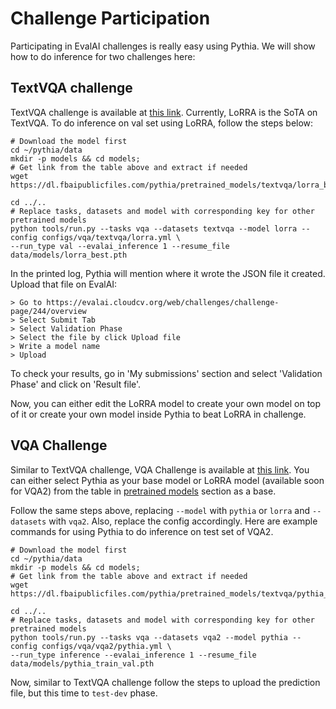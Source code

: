 # Challenge Participation

Participating in EvalAI challenges is really easy using Pythia. We will show how to
do inference for two challenges here:

## TextVQA challenge

TextVQA challenge is available at [this link](https://evalai.cloudcv.org/web/challenges/challenge-page/244/overview).
Currently, LoRRA is the SoTA on TextVQA. To do inference on val set using LoRRA, follow the steps below:

```
# Download the model first
cd ~/pythia/data
mkdir -p models && cd models;
# Get link from the table above and extract if needed
wget https://dl.fbaipublicfiles.com/pythia/pretrained_models/textvqa/lorra_best.pth

cd ../..
# Replace tasks, datasets and model with corresponding key for other pretrained models
python tools/run.py --tasks vqa --datasets textvqa --model lorra --config configs/vqa/textvqa/lorra.yml \
--run_type val --evalai_inference 1 --resume_file data/models/lorra_best.pth
```

In the printed log, Pythia will mention where it wrote the JSON file it created.
Upload that file on EvalAI:
```
> Go to https://evalai.cloudcv.org/web/challenges/challenge-page/244/overview
> Select Submit Tab
> Select Validation Phase
> Select the file by click Upload file
> Write a model name
> Upload
```

To check your results, go in 'My submissions' section and select 'Validation Phase' and click on 'Result file'.

Now, you can either edit the LoRRA model to create your own model on top of it or create your own model inside Pythia to
beat LoRRA in challenge.


## VQA Challenge

Similar to TextVQA challenge, VQA Challenge is available at [this link](https://evalai.cloudcv.org/web/challenges/challenge-page/163/overview). You can either select Pythia as your base model
or LoRRA model (available soon for VQA2) from the table in [pretrained models](pretrained_models) section as a base.

Follow the same steps above, replacing `--model` with `pythia` or `lorra` and `--datasets` with `vqa2`.
Also, replace the config accordingly. Here are example commands for using Pythia to do inference on test set of VQA2.

```
# Download the model first
cd ~/pythia/data
mkdir -p models && cd models;
# Get link from the table above and extract if needed
wget https://dl.fbaipublicfiles.com/pythia/pretrained_models/textvqa/pythia_train_val.pth

cd ../..
# Replace tasks, datasets and model with corresponding key for other pretrained models
python tools/run.py --tasks vqa --datasets vqa2 --model pythia --config configs/vqa/vqa2/pythia.yml \
--run_type inference --evalai_inference 1 --resume_file data/models/pythia_train_val.pth
```

Now, similar to TextVQA challenge follow the steps to upload the prediction file, but this time to `test-dev` phase.
